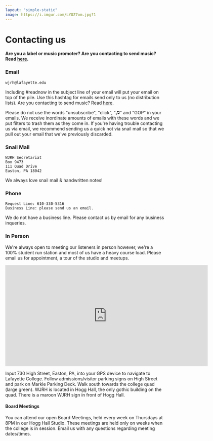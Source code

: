```yaml
---
layout: "simple-static"
image: https://i.imgur.com/LYOZ7om.jpg?1
---
```



# Contacting us
**Are you a label or music promoter? Are you contacting to send music? Read [here](/your-music).**

### Email

```
wjrh@lafayette.edu
```

Including #readnow in the subject line of your email will put your email on top of the pile. Use this hashtag for emails send only to us (no distribution lists). Are you contacting to send music? Read [here](/your-music).

Please do not use the words "unsubscribe", "click", "♫" and "GOP" in your emails. We receive inordinate amounts of emails with these words and we put filters to trash them as they come in. If you're having trouble contacting us via email, we recommend sending us a quick not via snail mail so that we pull out your email that we've previously discarded.

### Snail Mail

```
WJRH Secretariat
Box 9473
111 Quad Drive
Easton, PA 18042
```

We always love snail mail & handwritten notes!

### Phone

```
Request Line: 610-330-5316
Business Line: please send us an email.
```
We do not have a business line. Please contact us by email for any business inqueries.

### In Person
We're always open to meeting our listeners in person however, we're a 100% student run station and most of us have a heavy course load. Please email us for appointment, a tour of the studio and meetups.

<iframe width="640" height="320" frameborder="0" scrolling="no" marginheight="0" marginwidth="0" src="http://www.openstreetmap.org/export/embed.html?bbox=-75.21892547607422%2C40.69365477446245%2C-75.19489288330078%2C40.70510741061974&amp;layer=mapnik&amp;marker=40.69938133866613%2C-75.20690917968749"></iframe><br/>

Input 730 High Street, Easton, PA, into your GPS device to navigate to Lafayette College. Follow admissions/visitor parking signs on High Street and park on Markle Parking Deck. Walk south towards the college quad (large green). WJRH is located in Hogg Hall, the only gothic building on the quad. There is a maroon WJRH sign in front of Hogg Hall.

#### Board Meetings

You can attend our open Board Meetings, held every week on Thursdays at 8PM in our Hogg Hall Studio. These meetings are held only on weeks when the college is in session. Email us with any questions regarding meeting dates/times.
